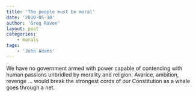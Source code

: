 ```yaml
---
title: 'The people must be moral'
date: '2010-05-10'
author: 'Greg Raven'
layout: post
categories:
    - morals
tags:
    - 'John Adams'
---
```


We have no government armed with power capable of contending with human passions unbridled by morality and religion. Avarice, ambition, revenge … would break the strongest cords of our Constitution as a whale goes through a net.